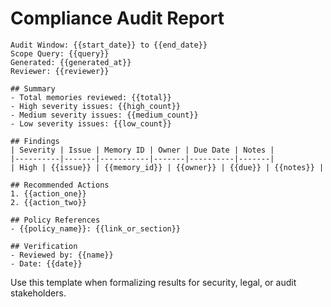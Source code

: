 # Compliance Audit Report

```
Audit Window: {{start_date}} to {{end_date}}
Scope Query: {{query}}
Generated: {{generated_at}}
Reviewer: {{reviewer}}

## Summary
- Total memories reviewed: {{total}}
- High severity issues: {{high_count}}
- Medium severity issues: {{medium_count}}
- Low severity issues: {{low_count}}

## Findings
| Severity | Issue | Memory ID | Owner | Due Date | Notes |
|----------|-------|-----------|-------|----------|-------|
| High | {{issue}} | {{memory_id}} | {{owner}} | {{due}} | {{notes}} |

## Recommended Actions
1. {{action_one}}
2. {{action_two}}

## Policy References
- {{policy_name}}: {{link_or_section}}

## Verification
- Reviewed by: {{name}}
- Date: {{date}}
```

Use this template when formalizing results for security, legal, or audit stakeholders.


